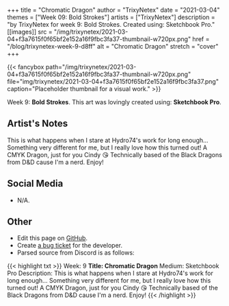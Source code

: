 +++
title =       "Chromatic Dragon"
author =      "TrixyNetex"
date =        "2021-03-04"
themes =      ["Week 09: Bold Strokes"]
artists =     ["TrixyNetex"]
description = "by TrixyNetex for week 9: Bold Strokes. Created using: Sketchbook Pro."
[[images]]
              src = "/img/trixynetex/2021-03-04+f3a7615f0f65bf2e152a16f9fbc3fa37-thumbnail-w720px.png"
              href = "/blog/trixynetex-week-9-d8ff"
              alt = "Chromatic Dragon"
              stretch = "cover"
+++


{{< fancybox path="/img/trixynetex/2021-03-04+f3a7615f0f65bf2e152a16f9fbc3fa37-thumbnail-w720px.png" file="img/trixynetex/2021-03-04+f3a7615f0f65bf2e152a16f9fbc3fa37.png" caption="Placeholder thumbnail for a visual work." >}}


Week 9: **Bold Strokes**. This art was lovingly created using: **Sketchbook Pro**.

## Artist's Notes

This is what happens when I stare at Hydro74's work for long enough... 
Something very different for me, but I really love how this turned out!
A CMYK Dragon, just for you Cindy 😘
Technically based of the Black Dragons from D&D cause I'm a nerd. Enjoy!

## Social Media

- N/A.

## Other

- Edit this page on [GitHub](https://github.com/teaminkling/web-refresh/edit/main/content/blog/trixynetex-week-9-d8ff.md).
- Create [a bug ticket](https://github.com/teaminkling/web-refresh/issues/new?assignees=&labels=bug&template=problem-report.md&title=) for the developer.
- Parsed source from Discord is as follows:

{{< highlight txt >}}
Week: 9
**Title:  Chromatic Dragon**
Medium: Sketchbook Pro
Description: This is what happens when I stare at Hydro74's work for long enough... 
Something very different for me, but I really love how this turned out!
A CMYK Dragon, just for you Cindy 😘
Technically based of the Black Dragons from D&D cause I'm a nerd. Enjoy!
{{< /highlight >}}